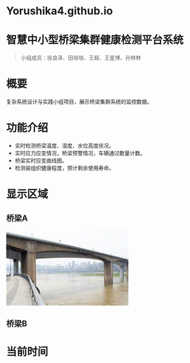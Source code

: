 # Yorushika4.github.io
# 智慧中小型桥梁集群健康检测平台系统

> 小组成员：徐良泽、田培培、王超、王星博、孙林林
>

# 概要

复杂系统设计与实践小组项目，展示桥梁集群系统的监控数据。

# 功能介绍

- 实时检测桥梁温度、湿度、水位高度状况。
- 实时应力应变情况，桥梁预警情况，车辆通过数量计数。
- 桥梁实时应变曲线图。
- 检测装组织健康程度，预计剩余使用寿命。

# 显示区域

## 桥梁A
![image](/图片1.jpg)

## 桥梁B

# 当前时间
